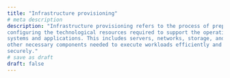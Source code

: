 ```yaml
---
title: "Infrastructure provisioning"
# meta description
description: "Infrastructure provisioning refers to the process of preparing and
configuring the technological resources required to support the operation of
systems and applications. This includes servers, networks, storage, and any
other necessary components needed to execute workloads efficiently and
securely."
# save as draft
draft: false
---
```

